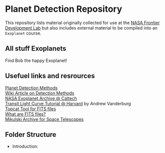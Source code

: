 # Planet Detection Repository
This repository lists material originally collected for use at the [NASA Frontier Development Lab](http://frontierdevelopmentlab.org/) but also includes external material to be compiled into an `Exoplanet` course. 

## All stuff Exoplanets 

Find Bob the happy Exoplanet!

## Usefuel links and resrources
[Planet Detection Methods](https://www.nasa.gov/kepler/overview/planetdetectionmethods)<br>
[Wiki Article on Detection Methods](https://en.wikipedia.org/wiki/Methods_of_detecting_exoplanets)<br>
[NASA Exoplanet Archive @ Caltech](https://exoplanetarchive.ipac.caltech.edu/index.html)<br>
[Transit Light Curve Tutorial @ Harvard](https://www.cfa.harvard.edu/~avanderb/tutorial/tutorial.html) by Andrew Vanderburg<br>
[Topcat Tool for FITS files](http://www.star.bris.ac.uk/~mbt/topcat/)<br>
[What are FITS files?](https://en.wikipedia.org/wiki/FITS)<br>
[Mikulski Archive for Space Telescopes](9https://archive.stsci.edu/k2/hlsp/k2sff/search.php)

## Folder Structure

- Introduction: 



